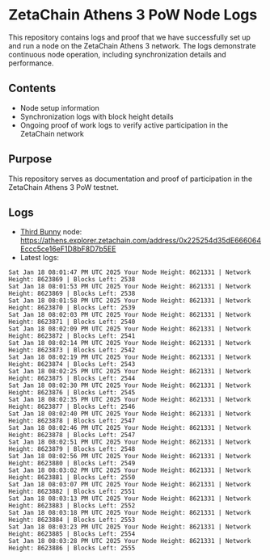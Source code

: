 # ZetaChain Athens 3 PoW Node Logs
This repository contains logs and proof that we have successfully set up and run a node on the ZetaChain Athens 3 network. The logs demonstrate continuous node operation, including synchronization details and performance.

## Contents
- Node setup information
- Synchronization logs with block height details
- Ongoing proof of work logs to verify active participation in the ZetaChain network

## Purpose
This repository serves as documentation and proof of participation in the ZetaChain Athens 3 PoW testnet.

## Logs

- [Third Bunny](https://thirdbunny.xyz/) node: https://athens.explorer.zetachain.com/address/0x225254d35dE666064Eccc5ce16eF1D8bF8D7b5EE
- Latest logs:
```
Sat Jan 18 08:01:47 PM UTC 2025 Your Node Height: 8621331 | Network Height: 8623869 | Blocks Left: 2538
Sat Jan 18 08:01:53 PM UTC 2025 Your Node Height: 8621331 | Network Height: 8623869 | Blocks Left: 2538
Sat Jan 18 08:01:58 PM UTC 2025 Your Node Height: 8621331 | Network Height: 8623870 | Blocks Left: 2539
Sat Jan 18 08:02:03 PM UTC 2025 Your Node Height: 8621331 | Network Height: 8623871 | Blocks Left: 2540
Sat Jan 18 08:02:09 PM UTC 2025 Your Node Height: 8621331 | Network Height: 8623872 | Blocks Left: 2541
Sat Jan 18 08:02:14 PM UTC 2025 Your Node Height: 8621331 | Network Height: 8623873 | Blocks Left: 2542
Sat Jan 18 08:02:19 PM UTC 2025 Your Node Height: 8621331 | Network Height: 8623874 | Blocks Left: 2543
Sat Jan 18 08:02:25 PM UTC 2025 Your Node Height: 8621331 | Network Height: 8623875 | Blocks Left: 2544
Sat Jan 18 08:02:30 PM UTC 2025 Your Node Height: 8621331 | Network Height: 8623876 | Blocks Left: 2545
Sat Jan 18 08:02:35 PM UTC 2025 Your Node Height: 8621331 | Network Height: 8623877 | Blocks Left: 2546
Sat Jan 18 08:02:40 PM UTC 2025 Your Node Height: 8621331 | Network Height: 8623878 | Blocks Left: 2547
Sat Jan 18 08:02:46 PM UTC 2025 Your Node Height: 8621331 | Network Height: 8623878 | Blocks Left: 2547
Sat Jan 18 08:02:51 PM UTC 2025 Your Node Height: 8621331 | Network Height: 8623879 | Blocks Left: 2548
Sat Jan 18 08:02:56 PM UTC 2025 Your Node Height: 8621331 | Network Height: 8623880 | Blocks Left: 2549
Sat Jan 18 08:03:02 PM UTC 2025 Your Node Height: 8621331 | Network Height: 8623881 | Blocks Left: 2550
Sat Jan 18 08:03:07 PM UTC 2025 Your Node Height: 8621331 | Network Height: 8623882 | Blocks Left: 2551
Sat Jan 18 08:03:13 PM UTC 2025 Your Node Height: 8621331 | Network Height: 8623883 | Blocks Left: 2552
Sat Jan 18 08:03:18 PM UTC 2025 Your Node Height: 8621331 | Network Height: 8623884 | Blocks Left: 2553
Sat Jan 18 08:03:23 PM UTC 2025 Your Node Height: 8621331 | Network Height: 8623885 | Blocks Left: 2554
Sat Jan 18 08:03:28 PM UTC 2025 Your Node Height: 8621331 | Network Height: 8623886 | Blocks Left: 2555
```
